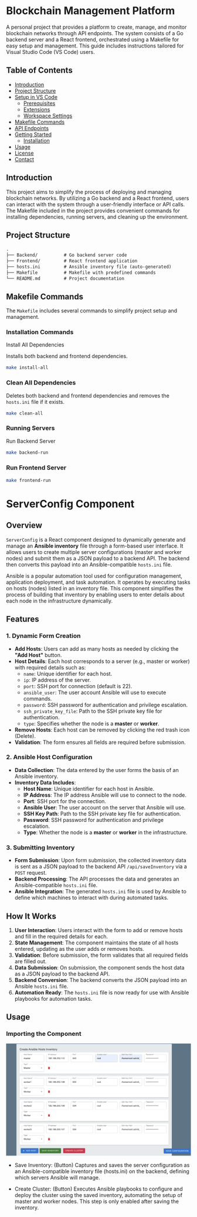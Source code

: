 # Blockchain Management Platform

A personal project that provides a platform to create, manage, and monitor blockchain networks through API endpoints. The system consists of a Go backend server and a React frontend, orchestrated using a Makefile for easy setup and management. This guide includes instructions tailored for Visual Studio Code (VS Code) users.

## Table of Contents

- [Introduction](#introduction)
- [Project Structure](#project-structure)
- [Setup in VS Code](#setup-in-vs-code)
  - [Prerequisites](#prerequisites)
  - [Extensions](#extensions)
  - [Workspace Settings](#workspace-settings)
- [Makefile Commands](#makefile-commands)
- [API Endpoints](#api-endpoints)
- [Getting Started](#getting-started)
  - [Installation](#installation)
- [Usage](#usage)
- [License](#license)
- [Contact](#contact)

## Introduction

This project aims to simplify the process of deploying and managing blockchain networks. By utilizing a Go backend and a React frontend, users can interact with the system through a user-friendly interface or API calls. The Makefile included in the project provides convenient commands for installing dependencies, running servers, and cleaning up the environment.

## Project Structure

```plaintext
.
├── Backend/          # Go backend server code
├── Frontend/         # React frontend application
├── hosts.ini         # Ansible inventory file (auto-generated)
├── Makefile          # Makefile with predefined commands
└── README.md         # Project documentation
```

## Makefile Commands

The `Makefile` includes several commands to simplify project setup and management.

### Installation Commands
Install All Dependencies

Installs both backend and frontend dependencies.

```bash
make install-all
```

### Clean All Dependencies
Deletes both backend and frontend dependencies and removes the `hosts.ini` file if it exists.

```bash
make clean-all
```

### Running Servers

Run Backend Server

```bash
make backend-run
```

### Run Frontend Server
```bash 
make frontend-run
```

# ServerConfig Component

## Overview

`ServerConfig` is a React component designed to dynamically generate and manage an **Ansible inventory** file through a form-based user interface. It allows users to create multiple server configurations (master and worker nodes) and submit them as a JSON payload to a backend API. The backend then converts this payload into an Ansible-compatible `hosts.ini` file.

Ansible is a popular automation tool used for configuration management, application deployment, and task automation. It operates by executing tasks on hosts (nodes) listed in an inventory file. This component simplifies the process of building that inventory by enabling users to enter details about each node in the infrastructure dynamically.

## Features

### 1. Dynamic Form Creation

- **Add Hosts**: Users can add as many hosts as needed by clicking the **"Add Host"** button.
- **Host Details**: Each host corresponds to a server (e.g., master or worker) with required details such as:
  - `name`: Unique identifier for each host.
  - `ip`: IP address of the server.
  - `port`: SSH port for connection (default is 22).
  - `ansible_user`: The user account Ansible will use to execute commands.
  - `password`: SSH password for authentication and privilege escalation.
  - `ssh_private_key_file`: Path to the SSH private key file for authentication.
  - `type`: Specifies whether the node is a **master** or **worker**.
- **Remove Hosts**: Each host can be removed by clicking the red trash icon (Delete).
- **Validation**: The form ensures all fields are required before submission.

### 2. Ansible Host Configuration

- **Data Collection**: The data entered by the user forms the basis of an Ansible inventory.
- **Inventory Data Includes**:
  - **Host Name**: Unique identifier for each host in Ansible.
  - **IP Address**: The IP address Ansible will use to connect to the node.
  - **Port**: SSH port for the connection.
  - **Ansible User**: The user account on the server that Ansible will use.
  - **SSH Key Path**: Path to the SSH private key file for authentication.
  - **Password**: SSH password for authentication and privilege escalation.
  - **Type**: Whether the node is a **master** or **worker** in the infrastructure.

### 3. Submitting Inventory

- **Form Submission**: Upon form submission, the collected inventory data is sent as a JSON payload to the backend API `/api/saveInventory` via a `POST` request.
- **Backend Processing**: The API processes the data and generates an Ansible-compatible `hosts.ini` file.
- **Ansible Integration**: The generated `hosts.ini` file is used by Ansible to define which machines to interact with during automated tasks.

## How It Works

1. **User Interaction**: Users interact with the form to add or remove hosts and fill in the required details for each.
2. **State Management**: The component maintains the state of all hosts entered, updating as the user adds or removes hosts.
3. **Validation**: Before submission, the form validates that all required fields are filled out.
4. **Data Submission**: On submission, the component sends the host data as a JSON payload to the backend API.
5. **Backend Conversion**: The backend converts the JSON payload into an Ansible `hosts.ini` file.
6. **Automation Ready**: The `hosts.ini` file is now ready for use with Ansible playbooks for automation tasks.

## Usage

### Importing the Component


![Alt text](inventory-data.png)

- Save Inventory: (Button) Captures and saves the server configuration as an Ansible-compatible inventory file (hosts.ini) on the backend, defining which servers Ansible will manage.

- Create Cluster: (Button) Executes Ansible playbooks to configure and deploy the cluster using the saved inventory, automating the setup of master and worker nodes. This step is only enabled after saving the inventory.